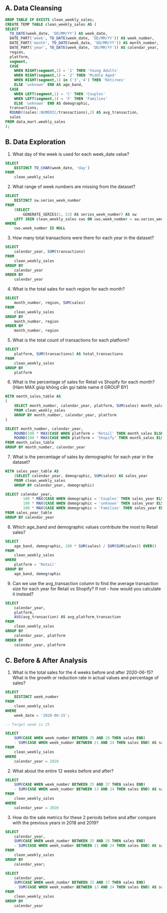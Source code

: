 ## A. Data Cleansing

```sql
DROP TABLE IF EXISTS clean_weekly_sales;
CREATE TEMP TABLE clean_weekly_sales AS (
SELECT
  TO_DATE(week_date, 'DD/MM/YY') AS week_date,
  DATE_PART('week', TO_DATE(week_date, 'DD/MM/YY')) AS week_number,
  DATE_PART('month', TO_DATE(week_date, 'DD/MM/YY')) AS month_number,
  DATE_PART('year', TO_DATE(week_date, 'DD/MM/YY')) AS calendar_year,
  region,
  platform,
  segment,
  CASE
    WHEN RIGHT(segment,1) = '1' THEN 'Young Adults'
    WHEN RIGHT(segment,1) = '2' THEN 'Middle Aged'
    WHEN RIGHT(segment,1) in ('3','4') THEN 'Retirees'
    ELSE 'unknown' END AS age_band,
  CASE
    WHEN LEFT(segment,1) = 'C' THEN 'Couples'
    WHEN LEFT(segment,1) = 'F' THEN 'Families'
    ELSE 'unknown' END AS demographic,
  transactions,
  ROUND((sales::NUMERIC/transactions),2) AS avg_transaction,
  sales
FROM data_mart.weekly_sales
);
```

## B. Data Exploration

1. What day of the week is used for each week_date value?

```sql
SELECT
	DISTINCT TO_CHAR(week_date, 'day')
FROM
	clean_weekly_sales
```

2. What range of week numbers are missing from the dataset?

```sql
SELECT
	DISTINCT sw.series_week_number
FROM
	(SELECT
		GENERATE_SERIES(1, 52) AS series_week_number) AS sw
	LEFT JOIN clean_weekly_sales cws ON cws.week_number = sw.series_week_number
WHERE
	cws.week_number IS NULL
```

3. How many total transactions were there for each year in the dataset?

```sql
SELECT
	calendar_year, SUM(transactions)
FROM
	clean_weekly_sales
GROUP BY
	calendar_year
ORDER BY
	calendar_year
```

4. What is the total sales for each region for each month?

```sql
SELECT
	month_number, region, SUM(sales)
FROM
	clean_weekly_sales
GROUP BY
	month_number, region
ORDER BY
	month_number, region
```

5. What is the total count of transactions for each platform?

```sql
SELECT
	platform, SUM(transactions) AS total_transactions
FROM
	clean_weekly_sales
GROUP BY
	platform
```

6. What is the percentage of sales for Retail vs Shopify for each month? (Hàm MAX giúp không cần gọi table name ở GROUP BY)

```sql
WITH month_sales_table AS
(
	SELECT month_number, calendar_year, platform, SUM(sales) month_sales
	FROM clean_weekly_sales
	GROUP BY month_number, calendar_year, platform
)

SELECT month_number, calendar_year,
	ROUND(100 * MAX(CASE WHEN platform = 'Retail' THEN month_sales ELSE NULL END) / SUM(month_sales), 2) AS retail_percentage,
	ROUND(100 * MAX(CASE WHEN platform = 'Shopify' THEN month_sales ELSE NULL END) / SUM(month_sales), 2) AS shopify_percentage
FROM month_sales_table
GROUP BY month_number, calendar_year
```

7. What is the percentage of sales by demographic for each year in the dataset?

```sql
WITH sales_year_table AS
	(SELECT calendar_year, demographic, SUM(sales) AS sales_year
	FROM clean_weekly_sales
	GROUP BY calendar_year, demographic)

SELECT calendar_year,
		100 * MAX(CASE WHEN demographic = 'Couples' THEN sales_year ELSE NULL END) / SUM(sales_year) AS couples_sales,
		100 * MAX(CASE WHEN demographic = 'unknown' THEN sales_year ELSE NULL END) / SUM(sales_year) AS unknown_sales,
		100 * MAX(CASE WHEN demographic = 'Families' THEN sales_year ELSE NULL END) / SUM(sales_year) AS families_sales
FROM sales_year_table
GROUP BY calendar_year
```

8. Which age_band and demographic values contribute the most to Retail sales?

```sql
SELECT
	age_band, demographic, 100 * SUM(sales) / SUM(SUM(sales)) OVER()
FROM
	clean_weekly_sales
WHERE
	platform = 'Retail'
GROUP BY
	age_band, demographic
```

9. Can we use the avg_transaction column to find the average transaction size for each year for Retail vs Shopify? If not - how would you calculate it instead?

```sql
SELECT
	calendar_year,
	platform,
	AVG(avg_transaction) AS avg_platform_transaction
FROM
	clean_weekly_sales
GROUP BY
	calendar_year, platform
ORDER BY
	calendar_year, platform
```

## C. Before & After Analysis

1. What is the total sales for the 4 weeks before and after 2020-06-15? What is the growth or reduction rate in actual values and percentage of sales?

```sql
SELECT
	DISTINCT week_number
FROM
	clean_weekly_sales
WHERE
	week_date = '2020-06-15';

-- Target week is 25

SELECT
	SUM(CASE WHEN week_number BETWEEN 25 AND 28 THEN sales END)
	- SUM(CASE WHEN week_number BETWEEN 21 AND 24 THEN sales END) AS sales_variance
FROM
	clean_weekly_sales
WHERE
	calendar_year = 2020
```

2. What about the entire 12 weeks before and after?

```sql
SELECT
	SUM(CASE WHEN week_number BETWEEN 25 AND 37 THEN sales END)
	- SUM(CASE WHEN week_number BETWEEN 13 AND 24 THEN sales END) AS sales_variance
FROM
	clean_weekly_sales
WHERE
	calendar_year = 2020
```

3. How do the sale metrics for these 2 periods before and after compare with the previous years in 2018 and 2019?

```sql
SELECT
	calendar_year,
	SUM(CASE WHEN week_number BETWEEN 25 AND 28 THEN sales END)
	- SUM(CASE WHEN week_number BETWEEN 21 AND 24 THEN sales END) AS sales_variance
FROM
	clean_weekly_sales
GROUP BY
	calendar_year;

SELECT
	calendar_year,
	SUM(CASE WHEN week_number BETWEEN 25 AND 37 THEN sales END)
	- SUM(CASE WHEN week_number BETWEEN 13 AND 24 THEN sales END) AS sales_variance
FROM
	clean_weekly_sales
GROUP BY
	calendar_year
```
